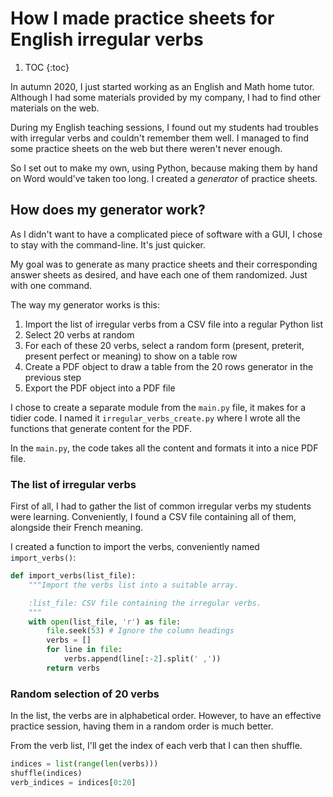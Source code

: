 # How I made practice sheets for English irregular verbs #

1. TOC {:toc}

In autumn 2020, I just started working as an English and Math home tutor. Although I had some
materials provided by my company, I had to find other materials on the web.

During my English teaching sessions, I found out my students had troubles with irregular verbs and
couldn't remember them well. I managed to find some practice sheets on the web but there weren't
never enough.

So I set out to make my own, using Python, because making them by hand on Word would've taken too
long. I created a _generator_ of practice sheets.

## How does my generator work? ##

As I didn't want to have a complicated piece of software with a GUI, I chose to stay with the
command-line. It's just quicker.

My goal was to generate as many practice sheets and their corresponding answer sheets as desired,
and have each one of them randomized. Just with one command.

The way my generator works is this:

1. Import the list of irregular verbs from a CSV file into a regular Python list
2. Select 20 verbs at random
3. For each of these 20 verbs, select a random form (present, preterit, present perfect or meaning)
to show on a table row
4. Create a PDF object to draw a table from the 20 rows generator in the previous step
5. Export the PDF object into a PDF file

I chose to create a separate module from the `main.py` file, it makes for a tidier code. I named it
`irregular_verbs_create.py` where I wrote all the functions that generate content for the PDF.

In the `main.py`, the code takes all the content and formats it into a nice PDF file.

### The list of irregular verbs ###

First of all, I had to gather the list of common irregular verbs my students were learning.
Conveniently, I found a CSV file containing all of them, alongside their French meaning.

I created a function to import the verbs, conveniently named `import_verbs()`:

```python
def import_verbs(list_file):
    """Import the verbs list into a suitable array.

    :list_file: CSV file containing the irregular verbs.
    """
    with open(list_file, 'r') as file:
        file.seek(53) # Ignore the column headings
        verbs = []
        for line in file:
            verbs.append(line[:-2].split(' ,'))
        return verbs
```

### Random selection of 20 verbs ###

In the list, the verbs are in alphabetical order. However, to have an effective practice session,
having them in a random order is much better. 

From the verb list, I'll get the index of each verb that I can then shuffle.

```python
indices = list(range(len(verbs)))
shuffle(indices)
verb_indices = indices[0:20]
```
